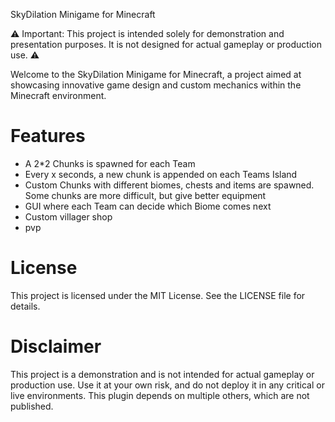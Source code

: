 SkyDilation Minigame for Minecraft

⚠️ Important: This project is intended solely for demonstration and presentation purposes. It is not designed for actual gameplay or production use. ⚠️

Welcome to the SkyDilation Minigame for Minecraft, a project aimed at showcasing innovative game design and custom mechanics within the Minecraft environment. 

# Features
- A 2*2 Chunks is spawned for each Team
- Every x seconds, a new chunk is appended on each Teams Island
- Custom Chunks with different biomes, chests and items are spawned. Some chunks are more difficult, but give better equipment
- GUI where each Team can decide which Biome comes next
- Custom villager shop
- pvp


# License

This project is licensed under the MIT License. See the LICENSE file for details.


# Disclaimer

This project is a demonstration and is not intended for actual gameplay or production use. Use it at your own risk, and do not deploy it in any critical or live environments.
This plugin depends on multiple others, which are not published. 
